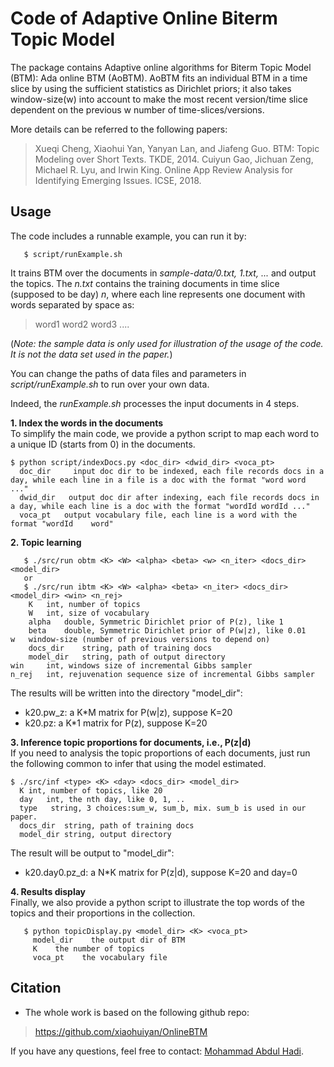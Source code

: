 # Code of Adaptive Online Biterm Topic Model

  The package contains Adaptive online algorithms for Biterm Topic Model (BTM): Ada online BTM (AoBTM). AoBTM fits an individual BTM in a time slice by using the sufficient statistics as Dirichlet priors; it also takes window-size(w) into account to make the most recent version/time slice dependent on the previous w number of time-slices/versions.

More details can be referred to the following papers:

   > Xueqi Cheng, Xiaohui Yan, Yanyan Lan, and Jiafeng Guo. BTM: Topic Modeling over Short Texts. TKDE, 2014. 
   > Cuiyun Gao, Jichuan Zeng, Michael R. Lyu, and Irwin King. Online App Review Analysis for Identifying Emerging Issues. ICSE, 2018.

## Usage ##

The code includes a runnable example, you can run it by:

       $ script/runExample.sh

It trains BTM over the documents in *sample-data/0.txt, 1.txt, ...* and output the topics. The *n.txt* contains the training documents in time slice (supposed to be day) *n*, where each line represents one document with words separated by space as:
> word1 word2 word3 ....

(*Note: the sample data is only used for illustration of the usage of the code. It is not the data set used in the paper.*)

You can change the paths of data files and parameters in *script/runExample.sh* to run over your own data. 

Indeed, the *runExample.sh* processes the input documents in 4 steps.

**1. Index the words in the documents**   
   To simplify the main code, we provide a python script to map each word to a unique ID (starts from 0) in the documents. 

    $ python script/indexDocs.py <doc_dir> <dwid_dir> <voca_pt>
      doc_dir     input doc dir to be indexed, each file records docs in a day, while each line in a file is a doc with the format "word word ..."
      dwid_dir   output doc dir after indexing, each file records docs in a day, while each line is a doc with the format "wordId wordId ..."
      voca_pt   output vocabulary file, each line is a word with the format "wordId    word"

**2. Topic learning** 

       $ ./src/run obtm <K> <W> <alpha> <beta> <w> <n_iter> <docs_dir> <model_dir>
       or
       $ ./src/run ibtm <K> <W> <alpha> <beta> <n_iter> <docs_dir> <model_dir> <win> <n_rej>
    	K	int, number of topics
    	W	int, size of vocabulary
    	alpha	double, Symmetric Dirichlet prior of P(z), like 1
    	beta	double, Symmetric Dirichlet prior of P(w|z), like 0.01
	w	window-size (number of previous versions to depend on)
    	docs_dir    string, path of training docs
    	model_dir	string, path of output directory
	win     int, windows size of incremental Gibbs sampler
	n_rej   int, rejuvenation sequence size of incremental Gibbs sampler

   The results will be written into the directory "model_dir":   
   - k20.pw_z: a K*M matrix for P(w|z), suppose K=20   
   - k20.pz:   a K*1 matrix for P(z), suppose K=20
   
**3. Inference topic proportions for documents, i.e., P(z|d)**     
   If you need to analysis the topic proportions of each documents, just run the following common to infer that using the model estimated.

    $ ./src/inf <type> <K> <day> <docs_dir> <model_dir>
      K	int, number of topics, like 20
      day   int, the nth day, like 0, 1, ..
      type	 string, 3 choices:sum_w, sum_b, mix. sum_b is used in our paper.
      docs_dir	string, path of training docs
      model_dir	string, output directory

   The result will be output to "model_dir":   
   - k20.day0.pz_d: a N*K matrix for P(z|d), suppose K=20 and day=0

**4. Results display**    
   Finally, we also provide a python script to illustrate the top words of the topics and their proportions in the collection. 

       $ python topicDisplay.py <model_dir> <K> <voca_pt>
	     model_dir    the output dir of BTM
	     K    the number of topics
	     voca_pt    the vocabulary file


## Citation ##
- The whole work is based on the following github repo:
> https://github.com/xiaohuiyan/OnlineBTM

If you have any questions, feel free to contact: [Mohammad Abdul Hadi](https://sites.google.com/view/mohammad-hadi/).

